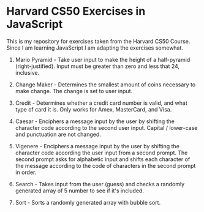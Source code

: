 # Harvard CS50 Exercises in JavaScript
This is my repository for exercises taken from the Harvard CS50 Course. 
Since I am learning JavaScript I am adapting the exercises somewhat. 

1. Mario Pyramid - 
Take user input to make the height of a half-pyramid (right-justified).
Input must be greater than zero and less that 24, inclusive.

2. Change Maker - 
Determines the smallest amount of coins necessary to make change. 
The change is set to user input. 

3. Credit -
Determines whether a credit card number is valid, and what type of card it is. 
Only works for Amex, MasterCard, and Visa. 

4. Caesar - 
Enciphers a message input by the user by shifting the character code according to the second user input. 
Capital / lower-case and punctuation are not changed.

5. Vigenere - 
Enciphers a message input by the user by shifting the character code according the user input from a second prompt.
The second prompt asks for alphabetic input and shifts each character of the message according to the 
code of characters in the second prompt in order.

6. Search - 
Takes input from the user (guess) and checks a randomly generated array of 5 number to see if it's included.

7. Sort - 
Sorts a randomly generated array with bubble sort. 

